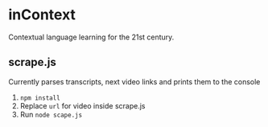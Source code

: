 # inContext
Contextual language learning for the 21st century.


## scrape.js
Currently parses transcripts, next video links and prints them to the console
1. `npm install`
2. Replace `url` for video inside scrape.js
3. Run `node scape.js`